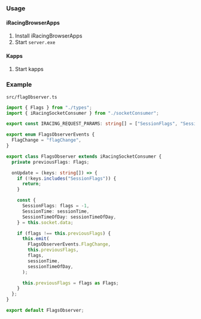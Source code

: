 ### Usage
#### iRacingBrowserApps
1) Install iRacingBrowserApps
2) Start `server.exe`

#### Kapps
1) Start kapps

### Example
`src/flagObserver.ts`
```ts
import { Flags } from "./types";
import { iRacingSocketConsumer } from "./socketConsumer";

export const IRACING_REQUEST_PARAMS: string[] = ["SessionFlags", "SessionTime"];

export enum FlagsObserverEvents {
  FlagChange = "flagChange",
}

export class FlagsObserver extends iRacingSocketConsumer {
  private previousFlags: Flags;

  onUpdate = (keys: string[]) => {
    if (!keys.includes("SessionFlags")) {
      return;
    }

    const {
      SessionFlags: flags = -1,
      SessionTime: sessionTime,
      SessionTimeOfDay: sessionTimeOfDay,
    } = this.socket.data;

    if (flags !== this.previousFlags) {
      this.emit(
        FlagsObserverEvents.FlagChange,
        this.previousFlags,
        flags,
        sessionTime,
        sessionTimeOfDay,
      );

      this.previousFlags = flags as Flags;
    }
  };
}

export default FlagsObserver;

```
